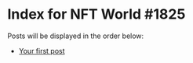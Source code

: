 # Index for NFT World #1825
Posts will be displayed in the order below:

- [Your first post](./001-first.md)

